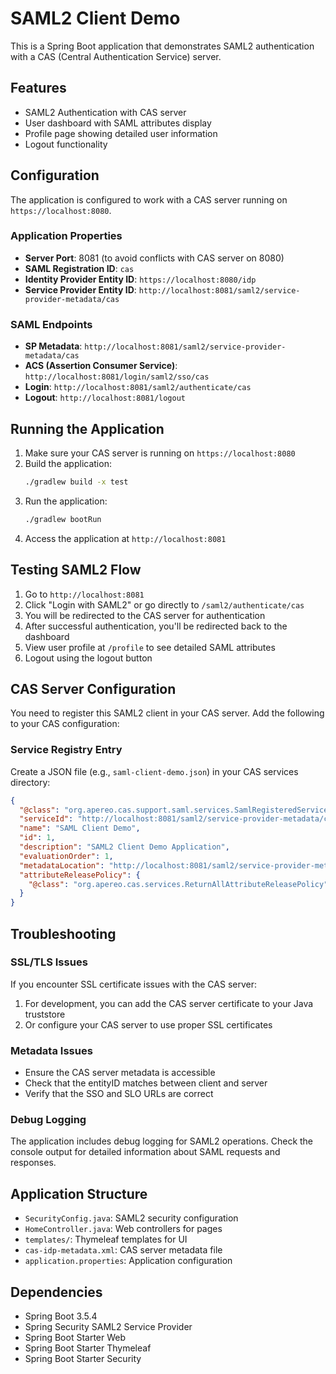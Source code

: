 # SAML2 Client Demo

This is a Spring Boot application that demonstrates SAML2 authentication with a CAS (Central Authentication Service) server.

## Features

- SAML2 Authentication with CAS server
- User dashboard with SAML attributes display
- Profile page showing detailed user information
- Logout functionality

## Configuration

The application is configured to work with a CAS server running on `https://localhost:8080`.

### Application Properties

- **Server Port**: 8081 (to avoid conflicts with CAS server on 8080)
- **SAML Registration ID**: `cas`
- **Identity Provider Entity ID**: `https://localhost:8080/idp`
- **Service Provider Entity ID**: `http://localhost:8081/saml2/service-provider-metadata/cas`

### SAML Endpoints

- **SP Metadata**: `http://localhost:8081/saml2/service-provider-metadata/cas`
- **ACS (Assertion Consumer Service)**: `http://localhost:8081/login/saml2/sso/cas`
- **Login**: `http://localhost:8081/saml2/authenticate/cas`
- **Logout**: `http://localhost:8081/logout`

## Running the Application

1. Make sure your CAS server is running on `https://localhost:8080`
2. Build the application:
   ```bash
   ./gradlew build -x test
   ```
3. Run the application:
   ```bash
   ./gradlew bootRun
   ```
4. Access the application at `http://localhost:8081`

## Testing SAML2 Flow

1. Go to `http://localhost:8081`
2. Click "Login with SAML2" or go directly to `/saml2/authenticate/cas`
3. You will be redirected to the CAS server for authentication
4. After successful authentication, you'll be redirected back to the dashboard
5. View user profile at `/profile` to see detailed SAML attributes
6. Logout using the logout button

## CAS Server Configuration

You need to register this SAML2 client in your CAS server. Add the following to your CAS configuration:

### Service Registry Entry

Create a JSON file (e.g., `saml-client-demo.json`) in your CAS services directory:

```json
{
  "@class": "org.apereo.cas.support.saml.services.SamlRegisteredService",
  "serviceId": "http://localhost:8081/saml2/service-provider-metadata/cas",
  "name": "SAML Client Demo",
  "id": 1,
  "description": "SAML2 Client Demo Application",
  "evaluationOrder": 1,
  "metadataLocation": "http://localhost:8081/saml2/service-provider-metadata/cas",
  "attributeReleasePolicy": {
    "@class": "org.apereo.cas.services.ReturnAllAttributeReleasePolicy"
  }
}
```

## Troubleshooting

### SSL/TLS Issues
If you encounter SSL certificate issues with the CAS server:

1. For development, you can add the CAS server certificate to your Java truststore
2. Or configure your CAS server to use proper SSL certificates

### Metadata Issues
- Ensure the CAS server metadata is accessible
- Check that the entityID matches between client and server
- Verify that the SSO and SLO URLs are correct

### Debug Logging
The application includes debug logging for SAML2 operations. Check the console output for detailed information about SAML requests and responses.

## Application Structure

- `SecurityConfig.java`: SAML2 security configuration
- `HomeController.java`: Web controllers for pages
- `templates/`: Thymeleaf templates for UI
- `cas-idp-metadata.xml`: CAS server metadata file
- `application.properties`: Application configuration

## Dependencies

- Spring Boot 3.5.4
- Spring Security SAML2 Service Provider
- Spring Boot Starter Web
- Spring Boot Starter Thymeleaf
- Spring Boot Starter Security
